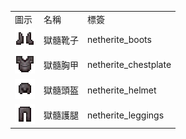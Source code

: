 <table>
	<tablebody>
		<tr>
			<td>圖示</td>
			<td>名稱</td>
			<td>標簽</td>
		</tr>
		<tr>
			<td><img src="mc_icon/combat/netherite_boots.png"></td>
			<td>獄髓靴子</td>
			<td>netherite_boots</td>
		</tr>
		<tr>
			<td><img src="mc_icon/combat/netherite_chestplate.png"></td>
			<td>獄髓胸甲</td>
			<td>netherite_chestplate</td>
		</tr>
		<tr>
			<td><img src="mc_icon/combat/netherite_helmet.png"></td>
			<td>獄髓頭盔</td>
			<td>netherite_helmet</td>
		</tr>
		<tr>
			<td><img src="mc_icon/combat/netherite_leggings.png"></td>
			<td>獄髓護腿</td>
			<td>netherite_leggings</td>
		</tr>
	</tablebody>
</table>